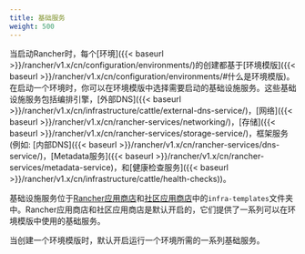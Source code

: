 ```yaml
---
title: 基础服务
weight: 500
---
```




当启动Rancher时，每个[环境]({{< baseurl >}}/rancher/v1.x/cn/configuration/environments/)的创建都基于[环境模版]({{< baseurl >}}/rancher/v1.x/cn/configuration/environments/#什么是环境模版)。在启动一个环境时，你可以在环境模版中选择需要启动的基础设施服务。这些基础设施服务包括编排引擎，[外部DNS]({{< baseurl >}}/rancher/v1.x/cn/infrastructure/cattle/external-dns-service/)，[网络]({{< baseurl >}}/rancher/v1.x/cn/rancher-services/networking/)，[存储]({{< baseurl >}}/rancher/v1.x/cn/rancher-services/storage-service/)，框架服务 (例如: [内部DNS]({{< baseurl >}}/rancher/v1.x/cn/rancher-services/dns-service/)，[Metadata服务]({{< baseurl >}}/rancher/v1.x/cn/rancher-services/metadata-service)，和[健康检查服务]({{< baseurl >}}/rancher/v1.x/cn/infrastructure/cattle/health-checks))。

基础设施服务位于[Rancher应用商店](https://github.com/rancher/rancher-catalog)和[社区应用商店](https://github.com/rancher/community-catalog)中的`infra-templates`文件夹中。Rancher应用商店和社区应用商店是默认开启的，它们提供了一系列可以在环境模版中使用的基础服务。

当创建一个环境模版时，默认开启运行一个环境所需的一系列基础服务。
